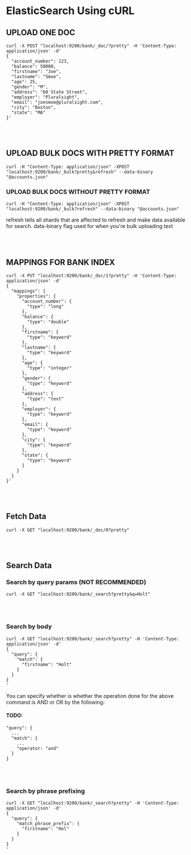 # ElasticSearch Using cURL

## UPLOAD ONE DOC
```
curl -X POST "localhost:9200/bank/_doc/?pretty" -H 'Content-Type: application/json' -d'
{
  "account_number": 123,
  "balance": 50000,
  "firstname": "Joe",
  "lastname": "Smoe",
  "age": 25,
  "gender": "M",
  "address": "60 State Street",
  "employer": "Pluralsight",
  "email": "joesmoe@pluralsight.com",
  "city": "Boston",
  "state": "MA"
}'
```

<br/>
<br/>

## UPLOAD BULK DOCS WITH PRETTY FORMAT
```curl -H "Content-Type: application/json" -XPOST "localhost:9200/bank/_bulk?pretty&refresh" --data-binary "@accounts.json"```

### UPLOAD BULK DOCS WITHOUT PRETTY FORMAT
```curl -H "Content-Type: application/json" -XPOST "localhost:9200/bank/_bulk?refresh" --data-binary "@accounts.json"```

refresh tells all shards that are affected to refresh and make data available for search.
data-binary flag used for when you're bulk uploading text

<br/>
<br/>

## MAPPINGS FOR BANK INDEX
```
curl -X PUT "localhost:9200/bank/_doc/1?pretty" -H 'Content-Type: application/json' -d'
{
  "mappings": {
    "properties": {
      "account_number": {
        "type": "long"
      },
      "balance": {
        "type": "double"
      },
      "firstname": {
        "type": "keyword"
      },
      "lastname": {
        "type": "keyword"
      },
      "age": {
        "type": "integer"
      },
      "gender": {
        "type": "keyword"
      },
      "address": {
        "type": "text"
      },
      "employer": {
        "type": "keyword"
      },
      "email": {
        "type": "keyword"
      },
      "city": {
        "type": "keyword"
      },
      "state": {
        "type": "keyword"
      }
    }
  }  
}'
```
<br/>
<br/>

## Fetch Data

```curl -X GET "localhost:9200/bank/_doc/0?pretty"```

<br/>
<br/>

## Search Data

### Search by query params (NOT RECOMMENDED)
```curl -X GET "localhost:9200/bank/_search?pretty&q=Holt"```

<br/>
<br/>

### Search by body
```
curl -X GET "localhost:9200/bank/_search?pretty" -H 'Content-Type: application/json' -d'
{
  "query": {
    "match": {
      "firstname": "Holt"
    }
  }
}
'
```
You can specify whether is whether the operation done for the above command is AND or OR by the following:
#### TODO:
```
"query": {
  ...
  "match": {
    ...
    "operator: "and"
  }
}
```

<br/>
<br/>

### Search by phrase prefixing
```
curl -X GET "localhost:9200/bank/_search?pretty" -H 'Content-Type: application/json' -d'
{
  "query": {
    "match_phrase_prefix": {
      "firstname": "Hol"
    }
  }
}
'
```
